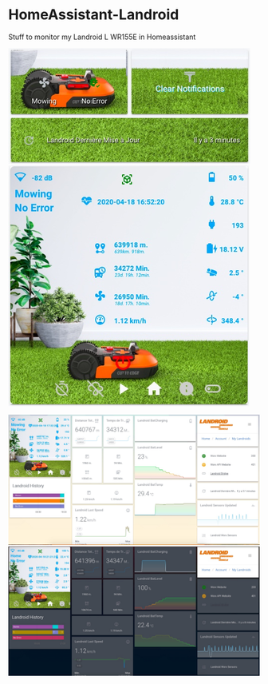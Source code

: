 # HomeAssistant-Landroid
Stuff to monitor my Landroid L WR155E in Homeassistant

![](./.res/home.jpeg)  ![](./.res/card.jpeg)

![](./.res/tab.jpeg)
![](./.res/tab2.jpeg)
